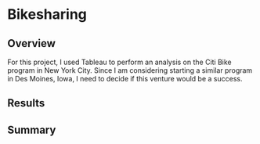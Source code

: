 # Bikesharing

## Overview
For this project, I used Tableau to perform an analysis on the Citi Bike program in New York City. Since I am considering starting a similar program in Des Moines, Iowa, I need to decide if this venture would be a success. 


## Results



## Summary
